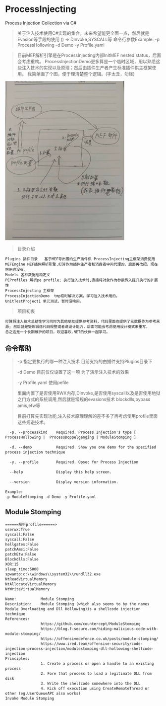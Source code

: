 # ProcessInjecting
Process Injection Collection via C#

> 关于注入技术使用C#实现的集合，未来希望能更全面一点，然后就是Evasion等手段的使用 () => DInvoke,SYSCALL等
> 命令行参数Example: 
> -p ProcessHollowing -d Demo -y Profile.yaml

> 目前MEF解析引擎是在ProcessInjecting内部InitMEF nested status，后面会考虑重构。
> ProcessInjectionDemo更多算是一个临时区域，用以熟悉这些注入技术的实现以及原理；然后由插件生产者产生标准插件供主框架使用。
> 我简单画了个图，便于理清楚整个逻辑。(字太丑，勿怪)

<img src="./images/processinjecting.jpg" style="zoom:50%;" />


> 目录介绍

```
Plugins 插件目录   基于MEF导出锲约生产插件供 ProcessInjecting主框架消费使用
MEFEngine MEF插件解析引擎,打算作为插件生产者和消费者中间代理的，后面再改把，现在啥用也没有。
Models 各种数据结构定义
PEProfiles 解析pe profile; 执行注入技术时,直接将对象作为参数传入提升执行的扩展性
ProcessInjecting 主框架 
ProcessInjectionDemo  tmp临时解决方案，学习注入技术用的。
UnitTestProject1 单元测试，暂时没啥用。
```

> 项目初衷

```
打算将注入技术总结性学习同时为其他朋友提供参考资料，代码里面也提供了元数据作为参考来源; 然后就是锻炼锻炼代码规整或者说设计能力，后面可能会考虑使用设计模式来重写，
总之这是一个长期维护的项目，欢迎喜欢.NET的伙伴一起学习。

```


## 命令帮助
> 
> -p 指定要执行的哪一种注入技术 目前支持的由插件支持Plugins目录下
> 
> -d Demo 目前仅仅设置了这一项 为了演示注入技术的效果
> 
> -y Profile.yaml 使用pefile 
> 
> 里面内置了是否使用RWX内存,Dinvoke,是否使用syscall以及是否使用地狱之门方式的系统调用,然后就是常规的evasions技术 blockdlls,bypass amis,etw等
> 
> 目前打算先实现功能,注入技术原理理解的差不多了再考虑使用profile里面这些规避技术。
```
  -p, --processkind    Required. Process Injection's type [ ProcessHollowing |  ProcessDoppelganging | ModuleStomping ]

  -d, --demo           Required. Show you one demo for the specified process injection technique

  -y, --profile        Required. Opsec for Process Injection

  --help               Display this help screen.

  --version            Display version information.

Example: 
-p ModuleStomping -d Demo -y Profile.yaml
```





## Module Stomping

```
======解析profile======>
userwx:True
syscall:False
syscall:False
hellgates:False
patchAmsi:False
patchEtw:False
Blockdlls:False
XOR:15
sleep_time:5000
spwanto:c:\\windows\\system32\\rundll32.exe
NtReadVirtualMemory
NtAllocateVirtualMemory
NtWriteVirtualMemory

Name:           Module Stomping
Description:    Module Stomping (which also seems to by the names Module Overloading and Dll Hollowing)is a shellcode injection technique
References:
                https://github.com/countercept/ModuleStomping
                https://blog.f-secure.com/hiding-malicious-code-with-module-stomping/
                https://offensivedefence.co.uk/posts/module-stomping/
                https://www.ired.team/offensive-security/code-injection-process-injection/modulestomping-dll-hollowing-shellcode-injection
Principles:
                1. Create a process or open a handle to an existing process
                2. Fore that process to load a legitimate DLL from disk
                3. Write the shellcode somewhere into the DLL
                4. Kick off execution using CreateRemoteThread or other (eg.UserQueueAPC also works)
Invoke Module Stomping

```
